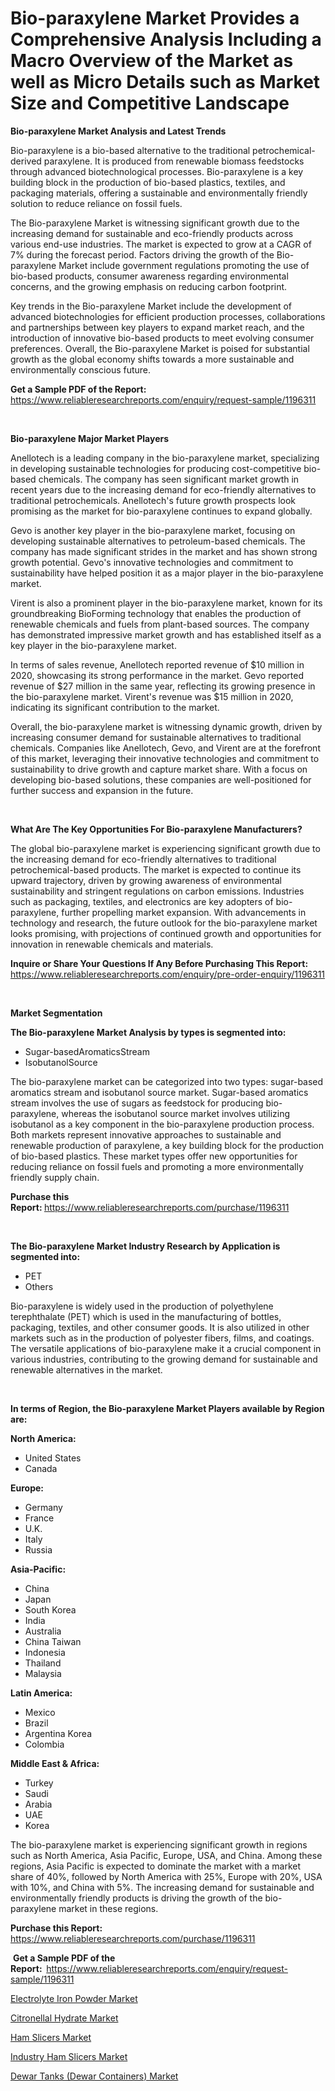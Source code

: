 <p><h1>Bio-paraxylene Market Provides a Comprehensive Analysis Including a Macro Overview of the Market as well as Micro Details such as Market Size and Competitive Landscape</h1></p><p><strong>Bio-paraxylene Market Analysis and Latest Trends</strong></p>
<p><p>Bio-paraxylene is a bio-based alternative to the traditional petrochemical-derived paraxylene. It is produced from renewable biomass feedstocks through advanced biotechnological processes. Bio-paraxylene is a key building block in the production of bio-based plastics, textiles, and packaging materials, offering a sustainable and environmentally friendly solution to reduce reliance on fossil fuels.</p><p>The Bio-paraxylene Market is witnessing significant growth due to the increasing demand for sustainable and eco-friendly products across various end-use industries. The market is expected to grow at a CAGR of 7% during the forecast period. Factors driving the growth of the Bio-paraxylene Market include government regulations promoting the use of bio-based products, consumer awareness regarding environmental concerns, and the growing emphasis on reducing carbon footprint.</p><p>Key trends in the Bio-paraxylene Market include the development of advanced biotechnologies for efficient production processes, collaborations and partnerships between key players to expand market reach, and the introduction of innovative bio-based products to meet evolving consumer preferences. Overall, the Bio-paraxylene Market is poised for substantial growth as the global economy shifts towards a more sustainable and environmentally conscious future.</p></p>
<p><strong>Get a Sample PDF of the Report:&nbsp;</strong> <a href="https://www.reliableresearchreports.com/enquiry/request-sample/1196311">https://www.reliableresearchreports.com/enquiry/request-sample/1196311</a></p>
<p>&nbsp;</p>
<p><strong>Bio-paraxylene Major Market Players</strong></p>
<p><p>Anellotech is a leading company in the bio-paraxylene market, specializing in developing sustainable technologies for producing cost-competitive bio-based chemicals. The company has seen significant market growth in recent years due to the increasing demand for eco-friendly alternatives to traditional petrochemicals. Anellotech's future growth prospects look promising as the market for bio-paraxylene continues to expand globally.</p><p>Gevo is another key player in the bio-paraxylene market, focusing on developing sustainable alternatives to petroleum-based chemicals. The company has made significant strides in the market and has shown strong growth potential. Gevo's innovative technologies and commitment to sustainability have helped position it as a major player in the bio-paraxylene market.</p><p>Virent is also a prominent player in the bio-paraxylene market, known for its groundbreaking BioForming technology that enables the production of renewable chemicals and fuels from plant-based sources. The company has demonstrated impressive market growth and has established itself as a key player in the bio-paraxylene market.</p><p>In terms of sales revenue, Anellotech reported revenue of $10 million in 2020, showcasing its strong performance in the market. Gevo reported revenue of $27 million in the same year, reflecting its growing presence in the bio-paraxylene market. Virent's revenue was $15 million in 2020, indicating its significant contribution to the market.</p><p>Overall, the bio-paraxylene market is witnessing dynamic growth, driven by increasing consumer demand for sustainable alternatives to traditional chemicals. Companies like Anellotech, Gevo, and Virent are at the forefront of this market, leveraging their innovative technologies and commitment to sustainability to drive growth and capture market share. With a focus on developing bio-based solutions, these companies are well-positioned for further success and expansion in the future.</p></p>
<p>&nbsp;</p>
<p><strong>What Are The Key Opportunities For Bio-paraxylene Manufacturers?</strong></p>
<p><p>The global bio-paraxylene market is experiencing significant growth due to the increasing demand for eco-friendly alternatives to traditional petrochemical-based products. The market is expected to continue its upward trajectory, driven by growing awareness of environmental sustainability and stringent regulations on carbon emissions. Industries such as packaging, textiles, and electronics are key adopters of bio-paraxylene, further propelling market expansion. With advancements in technology and research, the future outlook for the bio-paraxylene market looks promising, with projections of continued growth and opportunities for innovation in renewable chemicals and materials.</p></p>
<p><strong>Inquire or Share Your Questions If Any Before Purchasing This Report:</strong> <a href="https://www.reliableresearchreports.com/enquiry/pre-order-enquiry/1196311">https://www.reliableresearchreports.com/enquiry/pre-order-enquiry/1196311</a></p>
<p>&nbsp;</p>
<p><strong>Market Segmentation</strong></p>
<p><strong>The Bio-paraxylene Market Analysis by types is segmented into:</strong></p>
<p><ul><li>Sugar-based­AromaticsStream</li><li>IsobutanolSource</li></ul></p>
<p><p>The bio-paraxylene market can be categorized into two types: sugar-based aromatics stream and isobutanol source market. Sugar-based aromatics stream involves the use of sugars as feedstock for producing bio-paraxylene, whereas the isobutanol source market involves utilizing isobutanol as a key component in the bio-paraxylene production process. Both markets represent innovative approaches to sustainable and renewable production of paraxylene, a key building block for the production of bio-based plastics. These market types offer new opportunities for reducing reliance on fossil fuels and promoting a more environmentally friendly supply chain.</p></p>
<p><strong>Purchase this Report:&nbsp;</strong><a href="https://www.reliableresearchreports.com/purchase/1196311">https://www.reliableresearchreports.com/purchase/1196311</a></p>
<p>&nbsp;</p>
<p><strong>The Bio-paraxylene Market Industry Research by Application is segmented into:</strong></p>
<p><ul><li>PET</li><li>Others</li></ul></p>
<p><p>Bio-paraxylene is widely used in the production of polyethylene terephthalate (PET) which is used in the manufacturing of bottles, packaging, textiles, and other consumer goods. It is also utilized in other markets such as in the production of polyester fibers, films, and coatings. The versatile applications of bio-paraxylene make it a crucial component in various industries, contributing to the growing demand for sustainable and renewable alternatives in the market.</p></p>
<p>&nbsp;</p>
<p><strong>In terms of Region, the Bio-paraxylene Market Players available by Region are:</strong></p>
<p>
    <p> <strong> North America: </strong>
        <ul>
            <li>United States</li>
            <li>Canada</li>
        </ul>
        </p> 
    <p> <strong> Europe: </strong>
        <ul>
            <li>Germany</li>
            <li>France</li>
            <li>U.K.</li>
            <li>Italy</li>
            <li>Russia</li>
        </ul>
        </p> 
    <p> <strong> Asia-Pacific: </strong>
        <ul>
            <li>China</li>
            <li>Japan</li>
            <li>South Korea</li>
            <li>India</li>
            <li>Australia</li>
            <li>China Taiwan</li>
            <li>Indonesia</li>
            <li>Thailand</li>
            <li>Malaysia</li>
        </ul>
        </p> 
    <p> <strong> Latin America: </strong>
        <ul>
            <li>Mexico</li>
            <li>Brazil</li>
            <li>Argentina Korea</li>
            <li>Colombia</li>
        </ul>
        </p> 
    <p> <strong> Middle East & Africa: </strong>
        <ul>
            <li>Turkey</li>
            <li>Saudi</li>
            <li>Arabia</li>
            <li>UAE</li>
            <li>Korea</li>
        </ul>
    </p>
    </p>
<p><p>The bio-paraxylene market is experiencing significant growth in regions such as North America, Asia Pacific, Europe, USA, and China. Among these regions, Asia Pacific is expected to dominate the market with a market share of 40%, followed by North America with 25%, Europe with 20%, USA with 10%, and China with 5%. The increasing demand for sustainable and environmentally friendly products is driving the growth of the bio-paraxylene market in these regions.</p></p>
<p><strong>Purchase this Report: </strong><a href="https://www.reliableresearchreports.com/purchase/1196311">https://www.reliableresearchreports.com/purchase/1196311</a></p>
<p>&nbsp;<strong>Get a Sample PDF of the Report:&nbsp;&nbsp;</strong><a href="https://www.reliableresearchreports.com/enquiry/request-sample/1196311">https://www.reliableresearchreports.com/enquiry/request-sample/1196311</a></p>
<p><strong></strong></p>
<p><p><a href="https://github.com/yoshih12/Market-Research-Report-List-1/blob/main/electrolyte-iron-powder-market.md">Electrolyte Iron Powder Market</a></p><p><a href="https://github.com/castoriffic/Market-Research-Report-List-3/blob/main/citronellal-hydrate-market.md">Citronellal Hydrate Market</a></p><p><a href="https://issuu.com/reportprime-2/docs/ham-slicers-market-size-2030.pptx">Ham Slicers Market</a></p><p><a href="https://issuu.com/reportprime-2/docs/industry-ham-slicers-market-size-2030.pptx">Industry Ham Slicers Market</a></p><p><a href="https://medium.com/@vanessachurchill767/dewar-tanks-dewar-containers-market-competitive-analysis-market-trends-and-forecast-to-2031-11c19ec150c1">Dewar Tanks (Dewar Containers) Market</a></p></p>